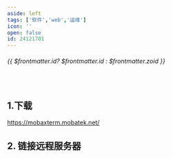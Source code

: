 ```yaml
---
aside: left
tags: ['软件','web','运维']
icon: ''
open: false
id: 24121701
---
```

 
######  {{ $frontmatter.id? $frontmatter.id : $frontmatter.zoid }}
 
<br/>
 

## 1.下载

https://mobaxterm.mobatek.net/

## 2. 链接远程服务器